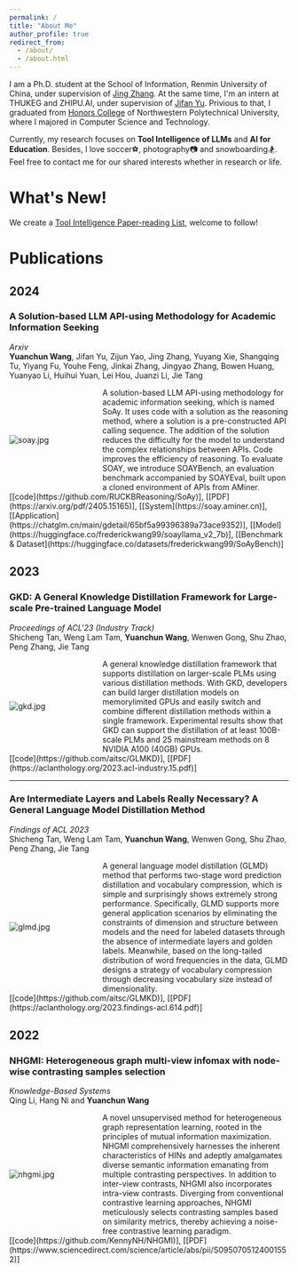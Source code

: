 ```yaml
---
permalink: /
title: "About Me"
author_profile: true
redirect_from: 
  - /about/
  - /about.html
---
```

I am a Ph.D. student at the School of Information, Renmin University of China, under supervision of [Jing Zhang](https://xiaojingzi.github.io/). 
At the same time, I'm an intern at THUKEG and ZHIPU.AI, under supervision of [Jifan Yu](https://yujifan0326.github.io/). 
Privious to that, I graduated from [Honors College](https://honors.nwpu.edu.cn/) of Northwestern Polytechnical University, where I majored in Computer Science and Technology. 

Currently, my research focuses on **Tool Intelligence of LLMs** and **AI for Education**.
Besides, I love soccer⚽️, photography📷 and snowboarding🏂. 
Feel free to contact me for our shared interests whether in research or life.

# What's New!
We create a [Tool Intelligence Paper-reading List](https://github.com/RUCKBReasoning/ToolIntelligence_Reading_List), welcome to follow!

# Publications

## 2024
### A Solution-based LLM API-using Methodology for Academic Information Seeking
*Arxiv*
<br> **Yuanchun Wang**, Jifan Yu, Zijun Yao, Jing Zhang, Yuyang Xie, Shangqing Tu, Yiyang Fu, Youhe Feng, Jinkai Zhang, Jingyao Zhang, Bowen Huang, Yuanyao Li, Huihui Yuan, Lei Hou, Juanzi Li, Jie Tang
<div style="display: flex; align-items: center;">
    <div style="flex: 1;">
        <img src="https://wangyc-99.github.io/images/pubs/soay.jpg" alt="soay.jpg">
    </div>
    <div style="flex: 2;">
        A solution-based LLM API-using methodology for academic information seeking, which is named SoAy.  
        It uses code with a solution as the reasoning method, where a solution is a pre-constructed API calling sequence. 
        The addition of the solution reduces the difficulty for the model to understand the complex relationships between APIs. 
        Code improves the efficiency of reasoning.
        To evaluate SOAY, we introduce SOAYBench, an evaluation benchmark accompanied by SOAYEval, built upon a cloned environment of APIs from AMiner.
    </div>
</div>
[[code](https://github.com/RUCKBReasoning/SoAy)], [[PDF](https://arxiv.org/pdf/2405.15165)], [[System](https://soay.aminer.cn)], [[Application](https://chatglm.cn/main/gdetail/65bf5a99396389a73ace9352)], [[Model](https://huggingface.co/frederickwang99/soayllama_v2_7b)], [[Benchmark & Dataset](https://huggingface.co/datasets/frederickwang99/SoAyBench)]

## 2023

### GKD: A General Knowledge Distillation Framework for Large-scale Pre-trained Language Model
*Proceedings of ACL'23 (Industry Track)*
<br> Shicheng Tan, Weng Lam Tam, **Yuanchun Wang**, Wenwen Gong, Shu Zhao, Peng Zhang, Jie Tang
<div style="display: flex; align-items: center;">
    <div style="flex: 1;">
        <img src="https://wangyc-99.github.io/images/pubs/gkd.jpg" alt="gkd.jpg">
    </div>
    <div style="flex: 2;">
        A general knowledge distillation framework that supports distillation on larger-scale PLMs using various distillation methods.
        With GKD, developers can build larger distillation models on memorylimited GPUs and easily switch and combine different distillation methods within a single framework.
        Experimental results show that GKD can support the distillation of at least 100B-scale PLMs and 25 mainstream methods on 8 NVIDIA A100 (40GB) GPUs.
    </div>
</div>
[[code](https://github.com/aitsc/GLMKD)], [[PDF](https://aclanthology.org/2023.acl-industry.15.pdf)]

***

### Are Intermediate Layers and Labels Really Necessary? A General Language Model Distillation Method
*Findings of ACL 2023*
<br> Shicheng Tan, Weng Lam Tam, **Yuanchun Wang**, Wenwen Gong, Shu Zhao, Peng Zhang, Jie Tang
<div style="display: flex; align-items: center;">
    <div style="flex: 1;">
        <img src="https://wangyc-99.github.io/images/pubs/glmd.jpg" alt="glmd.jpg">
    </div>
    <div style="flex: 2;">
        A general language model distillation (GLMD) method that performs two-stage word prediction distillation and vocabulary compression, which is simple and surprisingly shows extremely strong performance.
        Specifically, GLMD supports more general application scenarios by eliminating the constraints of dimension and structure between models and the need for labeled datasets through the absence of intermediate layers and golden labels. 
        Meanwhile, based on the long-tailed distribution of word frequencies in the data, GLMD designs a strategy of vocabulary compression through decreasing vocabulary size instead of dimensionality.
    </div>
</div>
[[code](https://github.com/aitsc/GLMKD)], [[PDF](https://aclanthology.org/2023.findings-acl.614.pdf)]

## 2022

### NHGMI: Heterogeneous graph multi-view infomax with node-wise contrasting samples selection
*Knowledge-Based Systems*
<br> Qing Li, Hang Ni and **Yuanchun Wang**
<div style="display: flex; align-items: center;">
    <div style="flex: 1;">
        <img src="https://wangyc-99.github.io/images/pubs/nhgmi.jpg" alt="nhgmi.jpg">
    </div>
    <div style="flex: 2;">
        A novel unsupervised method for heterogeneous graph representation learning, rooted in the principles of mutual information maximization.
        NHGMI comprehensively harnesses the inherent characteristics of HINs and adeptly amalgamates diverse semantic information emanating from multiple contrasting perspectives. 
        In addition to inter-view contrasts, NHGMI also incorporates intra-view contrasts. 
        Diverging from conventional contrastive learning approaches, NHGMI meticulously selects contrasting samples based on similarity metrics, thereby achieving a noise-free contrastive learning paradigm.
    </div>
</div>
[[code](https://github.com/KennyNH/NHGMI)], [[PDF](https://www.sciencedirect.com/science/article/abs/pii/S0950705124001552)]